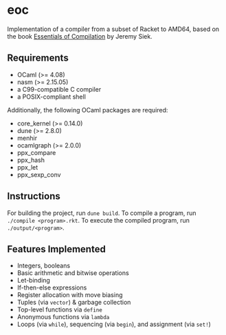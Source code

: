# eoc

Implementation of a compiler from a subset of Racket to AMD64, based on the book [Essentials of Compilation](https://github.com/IUCompilerCourse/Essentials-of-Compilation) by Jeremy Siek.

## Requirements

- OCaml (>= 4.08)
- nasm (>= 2.15.05)
- a C99-compatible C compiler
- a POSIX-compliant shell

Additionally, the following OCaml packages are required:

- core_kernel (>= 0.14.0)
- dune (>= 2.8.0)
- menhir
- ocamlgraph (>= 2.0.0)
- ppx_compare
- ppx_hash
- ppx_let
- ppx_sexp_conv

## Instructions

For building the project, run `dune build`. To compile a program, run `./compile <program>.rkt`. To execute the compiled program, run `./output/<program>`.

## Features Implemented

- Integers, booleans
- Basic arithmetic and bitwise operations
- Let-binding
- If-then-else expressions
- Register allocation with move biasing
- Tuples (via `vector`) & garbage collection
- Top-level functions via `define`
- Anonymous functions via `lambda`
- Loops (via `while`), sequencing (via `begin`), and assignment (via `set!`)
